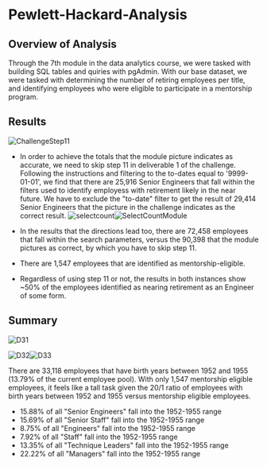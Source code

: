 # Pewlett-Hackard-Analysis

## Overview of Analysis
Through the 7th module in the data analytics course, we were tasked with building SQL tables and quiries with pgAdmin.  With our base dataset, we were tasked with determining the number of retiring employees per title, and identifying employees who were eligible to participate in a mentorship program. 

## Results

![ChallengeStep11](https://user-images.githubusercontent.com/88443672/146458098-53ef4f1c-89d3-45ff-85e3-743a74ae3b66.png)


- In order to achieve the totals that the module picture indicates as accurate, we need to skip step 11 in deliverable 1 of the challenge.  Following the instructions and filtering to the to-dates equal to '9999-01-01', we find that there are 25,916 Senior Engineers that fall within the filters used to identify employess with retirement likely in the near future.  We have to exclude the "to-date" filter to get the result of 29,414 Senior Engineers that the picture in the challenge indicates as the correct result.
![selectcount](https://user-images.githubusercontent.com/88443672/146459008-417f9219-0a2d-411f-9b7b-3aa5de821d34.png)![SelectCountModule](https://user-images.githubusercontent.com/88443672/146459014-41a91bd5-7e75-407c-8735-a6927f890e59.png)

- In the results that the directions lead too, there are 72,458 employees that fall within the search parameters, versus the 90,398 that the module pictures as correct, by which you have to skip step 11.

- There are 1,547 employees that are identified as mentorship-eligible.

- Regardless of using step 11 or not, the results in both instances show ~50% of the employees identified as nearing retirement as an Engineer of some form.
  
## Summary
![D31](https://user-images.githubusercontent.com/88443672/146578318-907ea599-1f6d-459c-adaf-7aa588d0a45e.png)

![D32](https://user-images.githubusercontent.com/88443672/146578333-9b434675-67e6-46ad-9938-759cac1bb5f4.png)![D33](https://user-images.githubusercontent.com/88443672/146578344-92f277f1-0a36-4d68-ae49-e048cf86559a.png)

There are 33,118 employees that have birth years between 1952 and 1955 (13.79% of the current employee pool).  With only 1,547 mentorship eligible employees, it feels like a tall task given the 20/1 ratio of employees with birth years between 1952 and 1955 versus mentorship eligible employees.

- 15.88% of all "Senior Engineers" fall into the 1952-1955 range
- 15.69% of all "Senior Staff" fall into the 1952-1955 range
- 8.75% of all "Engineers" fall into the 1952-1955 range
- 7.92% of all "Staff" fall into the 1952-1955 range
- 13.35% of all "Technique Leaders" fall into the 1952-1955 range
- 22.22% of all "Managers" fall into the 1952-1955 range

